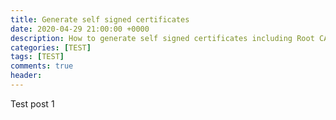 ```yaml
---
title: Generate self signed certificates
date: 2020-04-29 21:00:00 +0000
description: How to generate self signed certificates including Root CA with openssl
categories: [TEST]
tags: [TEST]
comments: true
header:
---
```


Test post 1
